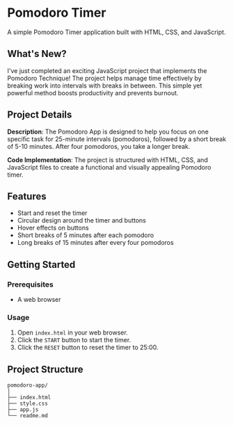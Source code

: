 # Pomodoro Timer

A simple Pomodoro Timer application built with HTML, CSS, and JavaScript.

## What's New?

I've just completed an exciting JavaScript project that implements the Pomodoro Technique! The project helps manage time effectively by breaking work into intervals with breaks in between. This simple yet powerful method boosts productivity and prevents burnout.

## Project Details

**Description**: The Pomodoro App is designed to help you focus on one specific task for 25-minute intervals (pomodoros), followed by a short break of 5-10 minutes. After four pomodoros, you take a longer break.

**Code Implementation**: The project is structured with HTML, CSS, and JavaScript files to create a functional and visually appealing Pomodoro timer.

## Features

- Start and reset the timer
- Circular design around the timer and buttons
- Hover effects on buttons
- Short breaks of 5 minutes after each pomodoro
- Long breaks of 15 minutes after every four pomodoros


## Getting Started

### Prerequisites

- A web browser

### Usage

1. Open `index.html` in your web browser.
2. Click the `START` button to start the timer.
3. Click the `RESET` button to reset the timer to 25:00.

## Project Structure

```
pomodoro-app/
│
├── index.html
├── style.css
├── app.js
└── readme.md
```